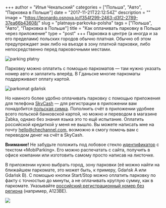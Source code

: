 +++
author = "Илья Чекальский"
categories = ["Польша", "Авто", "Парковка в Польше"]
date = "2017-11-21T22:12:54Z"
description = ""
image = "https://leonardo.osnova.io/f354f299-2463-d3f2-2789-37ea66b43608/"
slug = "platnaya-parkovka-polsha"
tags = ["Польша", "Авто", "Парковка в Польше"]
title = "Как оплачивать парковку в Польше через приложение"
type = "post"
+++
Парковка в центре (а иногда и за его пределами) польских городов обычно платная. Обычно об этом предупреждает знак либо на въезде в зону платной парковки, либо непосредственно перед парковочными местами.

![parking płatny](https://leonardo.osnova.io/f74533df-e1e5-f04f-4bad-69c4ea5e6baa/)

Парковку можно оплатить с помощью паркоматов — там нужно указать номер авто и заплатить вперёд. В Гданьске многие паркоматы поддерживают оплату картой.

![parkomat gdańsk](https://leonardo.osnova.io/c98c57ca-f709-2377-c82c-553601557472/)

Но намного более удобно оплачивать парковку с помощью приложения для телефона [SkyCash](http://www.skycash.com/mobiparking-skycash/) — для регистрации в приложении вам понадобится [польская симка](https://chechannel.com/play-nicnieprzepada/). Пополнить счёт в приложении удобнее всего польской банковской картой, но можно и переводом в магазине Żabka, однако без знания языка это то ещё испытание. Оплатить российской кредиткой у меня не вышло. Вы можете написать мне на почту [hello@chechannel.com](mailto:hello@chechannel.com), возможно я смогу помочь вам с переводом денег на счёт в SkyCash.

**Внимание!** Не забудьте положить под лобовое стекло [идентификатор](http://www.skycash.com/wp-content//uploads/2017/09/SkyCash-identyfikator-mobiparking-2017.pdf) с текстом «MobiParking». Его можно распечатать с сайта, получить в офисе компании или изготовить самому просто написав на листочке.

В приложении нужно выбрать город, зону парковки (её можно найти на ближайшем паркомате, это может быть, к примеру, Gdańsk A или Gdańsk B). С помощью кнопки Start/Stop можно оплатить парковку по факту с точностью до минуты, а не оплачивать круглую сумму, как в паркомате. Указывайте [российский регистрационный номер без региона](https://chechannel.com/how-to-enter-license-plate-number-in-poland/) (например, А123ВЕ).

![](https://leonardo.osnova.io/f354f299-2463-d3f2-2789-37ea66b43608/-/preview/1280/)
